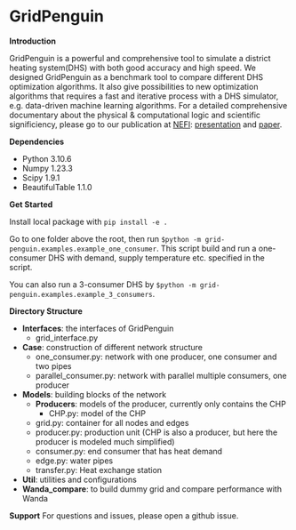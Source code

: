 # GridPenguin

**Introduction**

GridPenguin is a powerful and comprehensive tool to simulate a district heating system(DHS) with both good accuracy and high speed. We designed GridPenguin as a benchmark tool to compare different DHS optimization algorithms. It also give possibilities to new optimization algorithms that requires a fast and iterative process with a DHS simulator, e.g. data-driven machine learning algorithms. For a detailed comprehensive documentary about the physical & computational logic and scientific significiency, please go to our publication at [NEFI](https://www.nefi.at/en/nefi-conference/program): [presentation](https://docs.google.com/presentation/d/1fRGLz8aZm_QjNs9TWhG1wBKI8jphdJccZvikpo7tJmo/edit?usp=sharing) and [paper](https://drive.google.com/file/d/1ZvOwysejnq809xG8z2_dnh55tQESIpf1/view?usp=sharing).

**Dependencies**
- Python 3.10.6
- Numpy 1.23.3
- Scipy 1.9.1
- BeautifulTable 1.1.0

**Get Started**

Install local package with `pip install -e .`

Go to one folder above the root, then run `$python -m grid-penguin.examples.example_one_consumer`. This script build and run a one-consumer DHS with demand, supply temperature etc. specified in the script.

You can also run a 3-consumer DHS by `$python -m grid-penguin.examples.example_3_consumers`.

**Directory Structure**
- **Interfaces**: the interfaces of GridPenguin
  - grid_interface.py
- **Case**: construction of different network structure
  - one_consumer.py: network with one producer, one consumer and two pipes
  - parallel_consumer.py: network with parallel multiple consumers, one producer
- **Models**: building blocks of the network
  - **Producers**: models of the producer, currently only contains the CHP
    - CHP.py: model of the CHP
  - grid.py: container for all nodes and edges
  - producer.py: production unit (CHP is also a producer, but here the producer is modeled much simplified)
  - consumer.py: end consumer that has heat demand
  - edge.py: water pipes
  - transfer.py: Heat exchange station
- **Util**: utilities and configurations
- **Wanda_compare**: to build dummy grid and compare performance with Wanda

**Support**
For questions and issues, please open a github issue.
